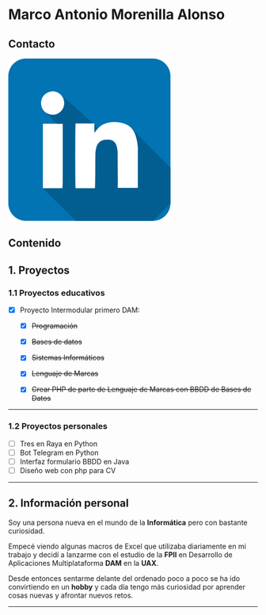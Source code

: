 # Marco Antonio Morenilla Alonso

## Contacto

<a href="https://es.linkedin.com/in/marco-antonio-morenilla-alonso-826b0490"><img src="recursos/linkedin.svg" alt="LinkedIn"/></a>

## Contenido

## 1. Proyectos


### 1.1 Proyectos educativos

- [x] Proyecto Intermodular primero DAM:
    - [x] ~~Programación~~
    - [x] ~~Bases de datos~~
    - [x] ~~Sistemas Informáticos~~
    - [x] ~~Lenguaje de Marcas~~
    - [x] ~~Crear PHP de parte de Lenguaje de Marcas con BBDD de Bases de Datos~~


***

### 1.2 Proyectos personales

- [ ] Tres en Raya en Python
- [ ] Bot Telegram en Python
- [ ] Interfaz formulario BBDD en Java
- [ ] Diseño web con php para CV
      
***

## 2. Información personal

Soy una persona nueva en el mundo de la **Informática** pero con bastante curiosidad.

Empecé viendo algunas macros de Excel que utilizaba diariamente en mi trabajo y decidí a lanzarme con el estudio de la **FPII** en Desarrollo de Aplicaciones Multiplataforma **DAM** en la **UAX**.

Desde entonces sentarme delante del ordenado poco a poco se ha ido convirtiendo en un **hobby** y cada día tengo más curiosidad por aprender cosas nuevas y afrontar nuevos retos.
***
